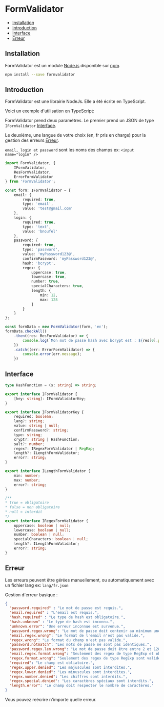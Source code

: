 # FormValidator 

- [Installation](#installation)
- [Introduction](#introduction)
- [Interface](#interface)
- [Erreur](erreur)

## Installation

FormValidator est un module [Node.js](https://nodejs.org/en/) disponible sur
[npm](https://www.npmjs.com/).

```sh
npm install --save formvalidator
```

## Introduction

FormValidator est une librairie NodeJs. Elle a été écrite en TypeScript.

Voici un exemple d'utilisation en TypeScript:

FormValidator prend deux paramètres.
Le premier prend un JSON de type `IFormValidator` [Interface](#interface).

Le deuxième, une langue de votre choix (en, fr pris en charge) pour la gestion des erreurs [Erreur](Erreur).

`email, login et password` sont les noms des champs ex: `<input name="login" />`


```typescript
import FormValidator, {
	IFormValidator,
	ResFormValidator,
	ErrorFormValidator
} from 'FormValidator';

const form: IFormValidator = {
    email: {
        required: true,
        type: 'email',
        value: 'test@gmail.com'
    },
    login: {
        required: true,
        type: 'text',
        value: 'bnoufel'
    },
    password: {
        required: true,
        type: 'password',
        value: 'myPassword123@',
        confirmPassword: 'myPassword123@',
        hash: 'bcrypt',
        regex: {
        	uppercase: true,
        	lowercase: true,
        	number: true,
        	specialCharacters: true,
        	length: {
        		min: 12,
        		max: 128
        	}
        }
    }
};

const formData = new FormValidator(form, 'en');
formData.checkAll()
    .then((res: ResFormValidator) => {
        console.log(`Mon mot de passe hash avec bcrypt est : ${res[0].password.hash}`);
    })
    .catch((err: ErrorFormValidator) => {
        console.error(err.message);
    })
```

## Interface

```typescript
type HashFunction = (s: string) => string;

export interface IFormValidator {
    [key: string]: IFormValidatorKey;
}

export interface IFormValidatorKey {
    required: boolean;
    lang?: string;
    value: string | null;
    confirmPassword?: string;
    type: string;
    crypt?: string | HashFunction;
    salt?: number;
    regex?: IRegexFormValidator | RegExp;
    length?: ILengthFormValidator;
    error?: string;
}

export interface ILengthFormValidator {
    min: number;
    max: number;
    error?: string;
}

/**
* true = obligatoire
* false = non obligatoire
* null = interdit
*/
export interface IRegexFormValidator {
    uppercase: boolean | null;
    lowercase: boolean | null;
    number: boolean | null;
    specialCharacters: boolean | null;
    length?: ILengthFormValidator;
    error?: string;
}
```

## Erreur

Les erreurs peuvent être gérées manuellement, ou automatiquement avec un fichier lang ex: `lang/fr.json`

Gestion d'erreur basique :
```json
{
  "password.required" : "Le mot de passe est requis.",
  "email.required" : "L'email est requis.",
  "hash.required" : "Le type de hash est obligatoire.",
  "hash.unknown" : "Le type de hash est inconnu.",
  "unknown.error": "Une erreur inconnue est survenue.",
  "password.regex.wrong": "Le mot de passe doit contenir au minimum une majuscule, une minuscule, un chiffre et un caractère spécial.",
  "email.regex.wrong": "Le format de l'email n'est pas valide.",
  "regex.wrong": "Le format du champ n'est pas valide.",
  "password.notmatch": "Les mots de passe ne sont pas identiques.",
  "password.regex.len.wrong": "Le mot de passe doit être entre 2 et 128 caractères.",
  "email.regex.format.wrong": "Seulement des regex de type RegExp et object sont valides.",
  "regex.format.wrong": "Seulement des regex de type RegExp sont valides.",
  "required": "Le champ est obliatoire.",
  "regex.upper.denied": "Les majuscules sont interdites.",
  "regex.lower.denied": "Les minuscules sont interdites.",
  "regex.number.denied": "Les chiffres sont interdits.",
  "regex.special.denied": "Les caractères spéciaux sont interdits.",
  "length.error": "Le champ doit respecter le nombre de caractères."
}
```

Vous pouvez reécrire n'importe quelle erreur.



